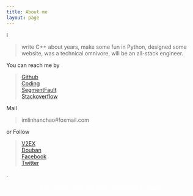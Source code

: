 ```yaml
---
title: About me
layout: page
---
```


I

> write C++ about <script>document.write(new Date().getFullYear() - 2012)</script> years, make some fun in Python, designed some website, was a technical omnivore, will be an all-stack engineer.

You can reach me by

> [Github](https://github.com/imlinhanchao)  
> [Coding](https://coding.net/u/imlinhanchao)  
> [SegmentFault](https://segmentfault.com/u/imlinhanchao)  
> [Stackoverflow](https://stackoverflow.com/story/imlinhanchao)

Mail 

> imlinhanchao#foxmail.com

or Follow 

> [V2EX](https://www.v2ex.com/member/imlinhanchao)  
> [Douban](https://www.douban.com/people/imlinhanchao/)  
> [Facebook](https://www.facebook.com/imlinhanchao)  
> [Twitter](https://www.twitter.com/imlinhanchao)  

.
<p style="text-align:center;font-style: italic;font-family: serif;font-size: 1.2em;color: #FFF;">&nbsp;Man is born free, but he is everywhere in chains.&nbsp;</p>
